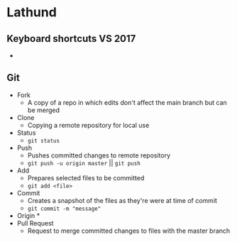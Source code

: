 
# Lathund
## Keyboard shortcuts VS 2017 
*
## Git
* Fork
    * A copy of a repo in which edits don't affect the main branch but can be merged
* Clone
    * Copying a remote repository for local use
* Status
    * `git status`
* Push
    * Pushes committed changes to remote repository
    * `git push -u origin master` || `git push`
* Add
    * Prepares selected files to be committed
    * `git add <file>`
* Commit
    * Creates a snapshot of the files as they're were at time of commit
    * `git commit -m "message"`
* Origin
    * 
* Pull Request
    * Request to merge committed changes to files with the master branch